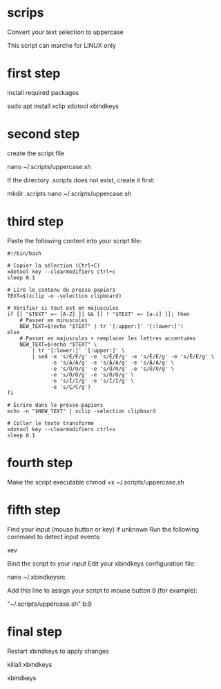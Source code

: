 # scrips
Convert your text selection to uppercase

This script can marche for LINUX only


#          first step           

install required packages

sudo apt install xclip xdotool xbindkeys

#          second step           

create the script file

nano ~/.scripts/uppercase.sh

If the directory .scripts does not exist, create it first:

mkdir .scripts
nano ~/.scripts/uppercase.sh

#          third step           

Paste the following content into your script file:

```
#!/bin/bash

# Copier la sélection (Ctrl+C)
xdotool key --clearmodifiers ctrl+c
sleep 0.1

# Lire le contenu du presse-papiers
TEXT=$(xclip -o -selection clipboard)

# Vérifier si tout est en majuscules
if [[ "$TEXT" =~ [A-Z] ]] && [[ ! "$TEXT" =~ [a-z] ]]; then
    # Passer en minuscules
    NEW_TEXT=$(echo "$TEXT" | tr '[:upper:]' '[:lower:]')
else
    # Passer en majuscules + remplacer les lettres accentuées
    NEW_TEXT=$(echo "$TEXT" \
        | tr '[:lower:]' '[:upper:]' \
        | sed -e 's/É/E/g' -e 's/È/E/g' -e 's/Ê/E/g' -e 's/Ë/E/g' \
              -e 's/À/A/g' -e 's/Â/A/g' -e 's/Ä/A/g' \
              -e 's/Ù/U/g' -e 's/Û/U/g' -e 's/Ü/U/g' \
              -e 's/Ô/O/g' -e 's/Ö/O/g' \
              -e 's/Î/I/g' -e 's/Ï/I/g' \
              -e 's/Ç/C/g')
fi

# Écrire dans le presse-papiers
echo -n "$NEW_TEXT" | xclip -selection clipboard

# Coller le texte transformé
xdotool key --clearmodifiers ctrl+v
sleep 0.1

```

#          fourth step           

Make the script executable
chmod +x ~/.scripts/uppercase.sh

#          fifth step           

Find your input (mouse button or key) if unknown
Run the following command to detect input events:

xev

Bind the script to your input
Edit your xbindkeys configuration file:

nano ~/.xbindkeysrc

Add this line to assign your script to mouse button 9 (for example):

"~/.scripts/uppercase.sh"
  b:9

#           final step          

Restart xbindkeys to apply changes

killall xbindkeys

xbindkeys


